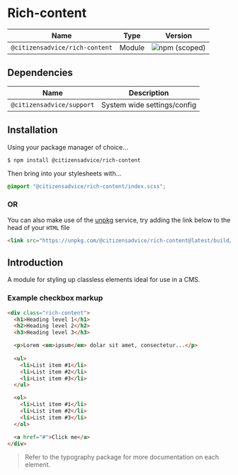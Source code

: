 # Rich-content

| Name                           | Type   | Version                                                                        |
|--------------------------------|--------|--------------------------------------------------------------------------------|
| `@citizensadvice/rich-content` | Module | ![npm (scoped)](https://img.shields.io/npm/v/@citizensadvice/rich-content.svg) |

## Dependencies

| Name                      | Description                 |
|---------------------------|-----------------------------|
| `@citizensadvice/support` | System wide settings/config |

## Installation

Using your package manager of choice...

```shell
$ npm install @citizensadvice/rich-content
```

Then bring into your stylesheets with...

```scss
@import "@citizensadvice/rich-content/index.scss";
```

### OR

You can also make use of the [unpkg](https://unpkg.com) service, try adding the link below to the head of your `HTML` file

```html
<link src="https://unpkg.com/@citizensadvice/rich-content@latest/build/rich-content.css" />
```

## Introduction

A module for styling up classless elements ideal for use in a CMS.

### Example checkbox markup

```HTML
<div class="rich-content">
  <h1>Heading level 1</h1>
  <h2>Heading level 2</h2>
  <h3>Heading level 3</h3>

  <p>Lorem <em>ipsum</em> dolar sit amet, consectetur...</p>
  
  <ul>
    <li>List item #1</li>
    <li>List item #2</li>
    <li>List item #3</li>
  </ul>

  <ol>
    <li>List item #1</li>
    <li>List item #2</li>
    <li>List item #3</li>
  </ol>

  <a href="#">Click me</a>
</div>
```

> Refer to the typography package for more documentation on each element.